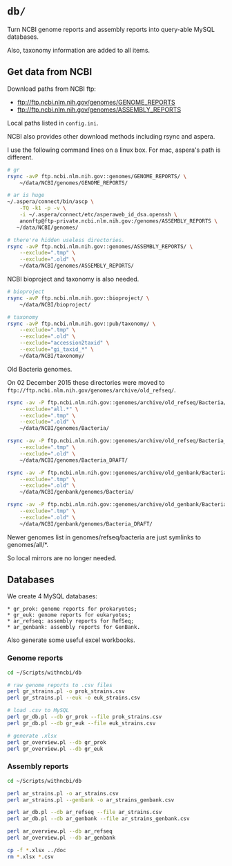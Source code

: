 # `db/`

Turn NCBI genome reports and assembly reports into query-able MySQL
databases.

Also, taxonomy information are added to all items.

## Get data from NCBI

Download paths from NCBI ftp:

* ftp://ftp.ncbi.nlm.nih.gov/genomes/GENOME_REPORTS
* ftp://ftp.ncbi.nlm.nih.gov/genomes/ASSEMBLY_REPORTS

Local paths listed in `config.ini`.

NCBI also provides other download methods including rsync and aspera.

I use the following command lines on a linux box. For mac, aspera's path
is different.

```bash
# gr
rsync -avP ftp.ncbi.nlm.nih.gov::genomes/GENOME_REPORTS/ \
    ~/data/NCBI/genomes/GENOME_REPORTS/

# ar is huge
~/.aspera/connect/bin/ascp \
    -TQ -k1 -p -v \
    -i ~/.aspera/connect/etc/asperaweb_id_dsa.openssh \
    anonftp@ftp-private.ncbi.nlm.nih.gov:/genomes/ASSEMBLY_REPORTS \
   ~/data/NCBI/genomes/

# there're hidden useless directories.
rsync -avP ftp.ncbi.nlm.nih.gov::genomes/ASSEMBLY_REPORTS/ \
    --exclude=".tmp" \
    --exclude=".old" \
    ~/data/NCBI/genomes/ASSEMBLY_REPORTS/
```

NCBI bioproject and taxonomy is also needed.

```bash
# bioproject
rsync -avP ftp.ncbi.nlm.nih.gov::bioproject/ \
    ~/data/NCBI/bioproject/

# taxonomy
rsync -avP ftp.ncbi.nlm.nih.gov::pub/taxonomy/ \
    --exclude=".tmp" \
    --exclude=".old" \
    --exclude="accession2taxid" \
    --exclude="gi_taxid_*" \
    ~/data/NCBI/taxonomy/
```

Old Bacteria genomes.

On 02 December 2015 these directories were moved to
`ftp://ftp.ncbi.nlm.nih.gov/genomes/archive/old_refseq/`.

```bash
rsync -av -P ftp.ncbi.nlm.nih.gov::genomes/archive/old_refseq/Bacteria/ \
    --exclude="all.*" \
    --exclude=".tmp" \
    --exclude=".old" \
    ~/data/NCBI/genomes/Bacteria/

rsync -av -P ftp.ncbi.nlm.nih.gov::genomes/archive/old_refseq/Bacteria_DRAFT/ \
    --exclude=".tmp" \
    --exclude=".old" \
    ~/data/NCBI/genomes/Bacteria_DRAFT/

rsync -av -P ftp.ncbi.nlm.nih.gov::genomes/archive/old_genbank/Bacteria/ \
    --exclude=".tmp" \
    --exclude=".old" \
    ~/data/NCBI/genbank/genomes/Bacteria/

rsync -av -P ftp.ncbi.nlm.nih.gov::genomes/archive/old_genbank/Bacteria_DRAFT/ \
    --exclude=".tmp" \
    --exclude=".old" \
    ~/data/NCBI/genbank/genomes/Bacteria_DRAFT/
```

Newer genomes list in genomes/refseq/bacteria are just symlinks to
genomes/all/*.

So local mirrors are no longer needed.

## Databases

We create 4 MySQL databases:

    * gr_prok: genome reports for prokaryotes;
    * gr_euk: genome reports for eukaryotes;
    * ar_refseq: assembly reports for RefSeq;
    * ar_genbank: assembly reports for GenBank.

Also generate some useful excel workbooks.

### Genome reports

```bash
cd ~/Scripts/withncbi/db

# raw genome reports to .csv files
perl gr_strains.pl -o prok_strains.csv
perl gr_strains.pl --euk -o euk_strains.csv

# load .csv to MySQL
perl gr_db.pl --db gr_prok --file prok_strains.csv
perl gr_db.pl --db gr_euk --file euk_strains.csv

# generate .xlsx
perl gr_overview.pl --db gr_prok
perl gr_overview.pl --db gr_euk
```

### Assembly reports

```bash
cd ~/Scripts/withncbi/db

perl ar_strains.pl -o ar_strains.csv
perl ar_strains.pl --genbank -o ar_strains_genbank.csv

perl ar_db.pl --db ar_refseq --file ar_strains.csv
perl ar_db.pl --db ar_genbank --file ar_strains_genbank.csv

perl ar_overview.pl --db ar_refseq
perl ar_overview.pl --db ar_genbank

cp -f *.xlsx ../doc
rm *.xlsx *.csv
```

